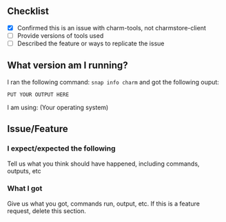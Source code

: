 ## Checklist

 - [X] Confirmed this is an issue with charm-tools, not charmstore-client
 - [ ] Provide versions of tools used
 - [ ] Described the feature or ways to replicate the issue

## What version am I running?

I ran the following command: `snap info charm` and got the following ouput:

```
PUT YOUR OUTPUT HERE
```

I am using: (Your operating system)

## Issue/Feature

### I expect/expected the following

Tell us what you think should have happened, including commands, outputs, etc

### What I got

Give us what you got, commands run, output, etc. If this is a feature request, delete this section.
